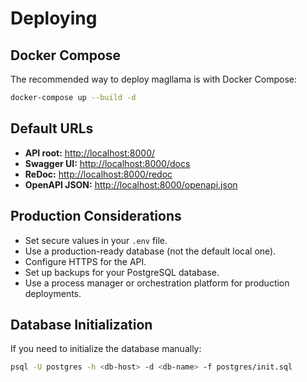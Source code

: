 # Deploying

## Docker Compose

The recommended way to deploy magllama is with Docker Compose:

```bash
docker-compose up --build -d
```

## Default URLs

- **API root:** [http://localhost:8000/](http://localhost:8000/)
- **Swagger UI:** [http://localhost:8000/docs](http://localhost:8000/docs)
- **ReDoc:** [http://localhost:8000/redoc](http://localhost:8000/redoc)
- **OpenAPI JSON:** [http://localhost:8000/openapi.json](http://localhost:8000/openapi.json)

## Production Considerations

- Set secure values in your `.env` file.
- Use a production-ready database (not the default local one).
- Configure HTTPS for the API.
- Set up backups for your PostgreSQL database.
- Use a process manager or orchestration platform for production deployments.

## Database Initialization

If you need to initialize the database manually:

```bash
psql -U postgres -h <db-host> -d <db-name> -f postgres/init.sql
```

